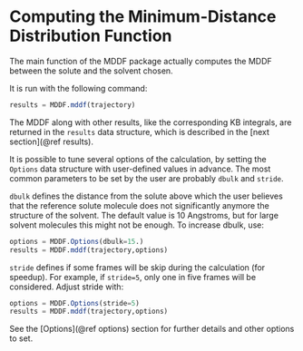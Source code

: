 # Computing the Minimum-Distance Distribution Function

The main function of the MDDF package actually computes the MDDF between
the solute and the solvent chosen. 

It is run with the following command:

```julia
results = MDDF.mddf(trajectory)  
```

The MDDF along with other results, like the corresponding KB integrals,
are returned in the `results` data structure, which is described in the
[next section](@ref results).

It is possible to tune several options of the calculation, by setting
the `Options` data structure with user-defined values in advance.
The most common parameters to be set by the user are probably `dbulk`
and `stride`. 

`dbulk` defines the distance from the solute above which
the user believes that the reference solute molecule does not
significantly anymore the structure of the solvent. The default value is
10 Angstroms, but for large solvent molecules this might not be enough.
To increase dbulk, use:  
```julia
options = MDDF.Options(dbulk=15.)
results = MDDF.mddf(trajectory,options)
```

`stride` defines if some frames will be skip during the calculation (for
speedup). For example, if `stride=5`, only one in five frames will be
considered. Adjust stride with:  
```julia
options = MDDF.Options(stride=5)
results = MDDF.mddf(trajectory,options)
```

See the [Options](@ref options) section for further details and other options
to set.


